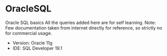# OracleSQL
Oracle SQL basics
All the queries added here are for self learning.
Note: Few documentation taken from internet directly for reference, so strictly no for commercial usage.

- Version: Oracle 11g
- IDE: SQL Developer 19.1
